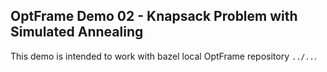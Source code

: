## OptFrame Demo 02 - Knapsack Problem with Simulated Annealing

This demo is intended to work with bazel local OptFrame repository `../..`.



